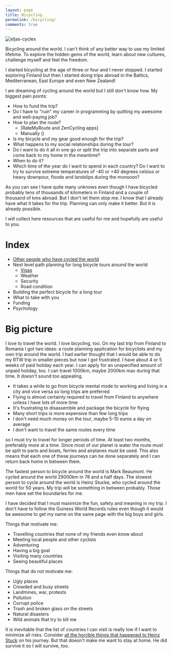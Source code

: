 ```yaml
---
layout: page
title: Bicycling
permalink: /bicycling/
comments: true
---
```


![eljas-cycles]({{site.baseurl}}/assets/e-cycle.jpg)

Bicycling around the world. I can't think of any better way to use my limited lifetime. To explore the hidden gems of the world, learn about new cultures, challenge myself and feel the freedom.

I started bicycling at the age of three or four and I never stopped. I started exploring Finland but then I started doing trips abroad in the Baltics, Mediterranean, East Europe and even New Zealand!

I am dreaming of cycling around the world but I still don't know how. My biggest pain points:

- How to fund the trip?
- Do I have to "ruin" my career in programming by quitting my awesome and well-paying job?
- How to plan the route?
  - [RateMyRoute and ZenCycling apps]
  - Manually ()
- Is my bicycle and my gear good enough for the trip?
- What happens to my social relationships during the tour?
- Do I want to do it all in one go or split the trip into separate parts and come back to my home in the meantime?
- When to do it?
- Which time of the year do I want to spend in each country? Do I want to try to survive extreme temperatures of -40 or +40 degrees celsius or heavy downpour, floods and landslips during the monsoon?

As you can see I have quite many unknows even though I have bicycled probably tens of thousands of kilometers in Finland and a couple of thousand of kms abroad. But I don't let them stop me. I know that I already have what it takes for the trip. Planning can only make it better. But it is already possible.

I will collect here resources that are useful for me and hopefully are useful to you.

# Index

- [Other people who have cycled the world](https://hyrtsi.github.io/bicycling-study)
- Next level path planning for long bicycle tours around the world
  - [Visas](https://www.visahq.com/)
  - Weather
  - Security
  - Road condition
- Building the perfect bicycle for a long tour
- What to take with you
- Funding
- Psychology

# Big picture

I love to travel the world. I love bicycling, too. On my last trip from Finland to Romania I got two ideas: a route planning application for bicyclists and my own trip around the world. I had earlier thought that I would be able to do my RTW trip in smaller pieces but now I got frustrated. I have about 4 or 5 weeks of paid holiday each year. I can apply for an unspecified amount of unpaid holiday, too. I can travel 1000km, maybe 2000km max during that time. It doesn't sound too appealing.

- It takes a while to go from bicycle mental mode to working and living in a city and vice versa so long trips are preferred
- Flying is almost certainly required to travel from Finland to anywhere unless I have lots of more time
- It's frustrating to disassemble and package the bicycle for flying
- Many short trips is more expensive than few long trips
- I don't need much money on the tour, maybe 5-10 euros a day on average
- I don't want to travel the same routes every time

so I must try to travel for longer periods of time. At least two months, preferably more at a time. Since most of our planet is water the route must be split to parts and boats, ferries and airplanes must be used. This also means that each one of these journeys can be done separately and I can return back home in between them.

The fastest person to bicycle around the world is Mark Beaumont. He cycled around the world 29000km in 78 and a half days. The slowest person to cycle around the world is Heinz Stucke, who cycled around the world for 50 years. My trip will be something in between probably. Those men have set the boundaries for me.

I have decided that I must maximize the fun, safety and meaning in my trip. I don't have to follow the Guiness World Records rules even though it would be awesome to get my name on the same page with the big boys and girls.

Things that motivate me:
- Travelling countries that none of my friends even know about
- Meeting local people and other cyclists
- Adventuring
- Having a big goal
- Visiting many countries
- Seeing beautiful places

Things that do not motivate me:
- Ugly places
- Crowded and busy streets
- Landmines, war, protests
- Pollution
- Corrupt police
- Trash and broken glass on the streets
- Natural disasters
- Wild animals that try to kill me

It is inevitable that the list of countries I can visit is really low if I want to minimize all risks. Consider [all the horrible things that happened to Heinz Stuck](https://en.wikipedia.org/wiki/Heinz_St%C3%BCcke#Global_bicycle_tour) on his journey. But that doesn't make me want to stay at home. He did survive it so I will survive, too.


